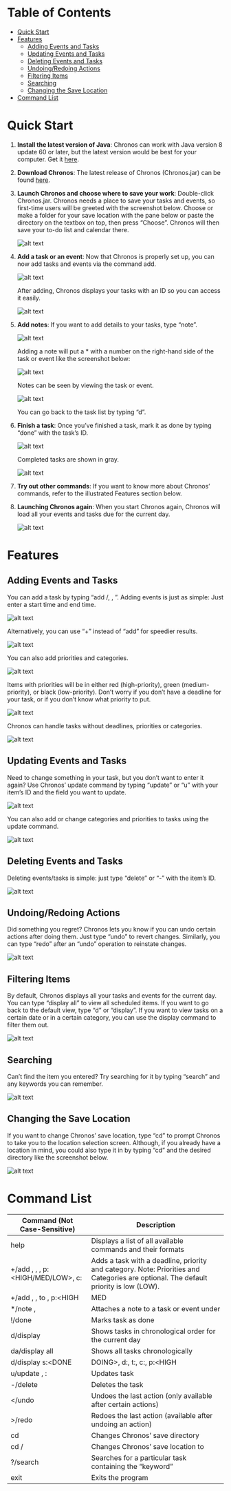Table of Contents
=================
- [Quick Start](#quick)
- [Features](#feature)
  - [Adding Events and Tasks](#add)
  - [Updating Events and Tasks](#update)
  - [Deleting Events and Tasks](#delete)
  - [Undoing/Redoing Actions](#undo)
  - [Filtering Items](#filter)
  - [Searching](#search)
  - [Changing the Save Location](#change)
- [Command List](#command)

<a name="quick"></a>Quick Start
===========
1. **Install the latest version of Java**: Chronos can work with Java version 8 update 60 or later, but the latest version would be best for your computer. Get it [here](https://java.com/en/download/).


2. **Download Chronos**: The latest release of Chronos (Chronos.jar) can be found [here](https://github.com/cs2103aug2015-f09-2j/main/releases).


3. **Launch Chronos and choose where to save your work**: Double-click Chronos.jar. Chronos needs a place to save your tasks and events, so first-time users will be greeted with the screenshot below. Choose or make a folder for your save location with the pane below or paste the directory on the textbox on top, then press “Choose”. Chronos will then save your to-do list and calendar there.

   ![alt text](https://github.com/cs2103aug2015-f09-2j/docs/blob/master/Images/User-Guide/First%20Screenshot.png)


4. **Add a task or an event**: Now that Chronos is properly set up, you can now add tasks and events via the command add.

   ![alt text](https://github.com/cs2103aug2015-f09-2j/docs/blob/master/Images/User-Guide/Add%20Screenshot.png)

   After adding, Chronos displays your tasks with an ID so you can access it easily.

   ![alt text](https://github.com/cs2103aug2015-f09-2j/docs/blob/master/Images/User-Guide/Added%20Screenshot.png)


5. **Add notes**: If you want to add details to your tasks, type “note”. 

   ![alt text](https://github.com/cs2103aug2015-f09-2j/docs/blob/master/Images/User-Guide/Adding%20Notes.png)

   Adding a note will put a * with a number on the right-hand side of the task or event like the screenshot below:
 
   ![alt text](https://github.com/cs2103aug2015-f09-2j/docs/blob/master/Images/User-Guide/Note%20Added.png)

   Notes can be seen by viewing the task or event.

   ![alt text](https://github.com/cs2103aug2015-f09-2j/docs/blob/master/Images/User-Guide/Viewing%20Tasks.png)

   You can go back to the task list by typing “d”. 


6. **Finish a task**: Once you’ve finished a task, mark it as done by typing “done” with the task’s ID.

   ![alt text](https://github.com/cs2103aug2015-f09-2j/docs/blob/master/Images/User-Guide/Completing%20Tasks.png)

   Completed tasks are shown in gray.

   ![alt text](https://github.com/cs2103aug2015-f09-2j/docs/blob/master/Images/User-Guide/After%20Task%20Completion.png)


7. **Try out other commands**: If you want to know more about Chronos’ commands, refer to the illustrated Features section below.


8. **Launching Chronos again**: When you start Chronos again, Chronos will load all your events and tasks due for the current day.

   ![alt text](https://github.com/cs2103aug2015-f09-2j/docs/blob/master/Images/User-Guide/Sample%20Screenshot.png)

<a name="feature"></a>Features
========
<a name="add"></a>Adding Events and Tasks
-----------------------
You can add a task by typing “add /<TASK/>, <DATE DUE>, <TIME DUE>”. Adding events is just as simple: Just enter a start time and end time. 

![alt text](https://github.com/cs2103aug2015-f09-2j/docs/blob/master/Images/User-Guide/Add%20Screenshot.png)

Alternatively, you can use “+” instead of “add” for speedier results.

![alt text](https://github.com/cs2103aug2015-f09-2j/docs/blob/master/Images/User-Guide/Adding%20Events.png)

You can also add priorities and categories. 

![alt text](https://github.com/cs2103aug2015-f09-2j/docs/blob/master/Images/User-Guide/Adding%20with%20priority%20and%20category.png)

Items with priorities will be in either red (high-priority), green (medium-priority), or black (low-priority). 
Don’t worry if you don’t have a deadline for your task, or if you don’t know what priority to put. 

![alt text](https://github.com/cs2103aug2015-f09-2j/docs/blob/master/Images/User-Guide/Adding%20floating%20tasks.png)

Chronos can handle tasks without deadlines, priorities or categories.

![alt text](https://github.com/cs2103aug2015-f09-2j/docs/blob/master/Images/User-Guide/Added%20Floating.png)

<a name="update"></a>Updating Events and Tasks
-------------------------
Need to change something in your task, but you don’t want to enter it again? Use Chronos’ update command by typing “update” or “u” with your item’s ID and the field you want to update.

![alt text](https://github.com/cs2103aug2015-f09-2j/docs/blob/master/Images/User-Guide/Updating%20tasks.png)

You can also add or change categories and priorities to tasks using the update command.

![alt text](https://github.com/cs2103aug2015-f09-2j/docs/blob/master/Images/User-Guide/Updating%20tasks%2C%20adding%20cps.png)

<a name="delete"></a>Deleting Events and Tasks
-------------------------
Deleting events/tasks is simple: just type “delete” or “-” with the item’s ID.

![alt text](https://github.com/cs2103aug2015-f09-2j/docs/blob/master/Images/User-Guide/Deleting%20Tasks.png)

<a name="undo"></a>Undoing/Redoing Actions
-----------------------
Did something you regret? Chronos lets you know if you can undo certain actions after doing them. Just type “undo” to revert changes. Similarly, you can type “redo” after an “undo” operation to reinstate changes. 

![alt text](https://github.com/cs2103aug2015-f09-2j/docs/blob/master/Images/User-Guide/Undoing%20Tasks.png)

<a name="filter"></a>Filtering Items
---------------
By default, Chronos displays all your tasks and events for the current day. You can type “display all” to view all scheduled items.  If you want to go back to the default view, type “d” or “display”. If you want to view tasks on a certain date or in a certain category, you can use the display command to filter them out.

![alt text](https://github.com/cs2103aug2015-f09-2j/docs/blob/master/Images/User-Guide/Filter%20Items.png)

<a name="search"></a>Searching
---------
Can’t find the item you entered? Try searching for it by typing “search” and any keywords you can remember.

![alt text](https://github.com/cs2103aug2015-f09-2j/docs/blob/master/Images/User-Guide/Search%20Items.png)

<a name="change"></a>Changing the Save Location
--------------------------
If you want to change Chronos’ save location, type “cd” to prompt Chronos to take you to the location selection screen. Although, if you already have a location in mind, you could also type it in by typing “cd” and the desired directory like the screenshot below. 

![alt text](https://github.com/cs2103aug2015-f09-2j/docs/blob/master/Images/User-Guide/Change%20Location.png)

<a name="command"></a>Command List
============
Command (Not Case-Sensitive) | Description
------|------
help | Displays a list of all available commands and their formats 
+/add <TASK>, <DATE DUE>, <TIME DUE>, p:<HIGH/MED/LOW>, c:<CATEGORY> | Adds a task with a deadline, priority and category. Note: Priorities and Categories are optional. The default priority is low (LOW).
+/add <TASK>, <DATE>, <START TIME> to <END TIME>, p:<HIGH|MED|LOW>, c:<CATEGORY> | Adds an event (a task with a start time and end time) with a priority and category
*/note <ID>, <NOTE CONTENTS> | Attaches a note to a task or event under <ID>
!/done <ID> | Marks task <ID> as done
d/display | Shows tasks in chronological order for the current day
da/display all | Shows all tasks chronologically
d/display s:<DONE|DOING>, d:<DATE>, t:<TIME>, c:<CATEGORY>, p:<HIGH|MED|LOW> | Shows tasks of a certain status (s), priority (p) and/or category (c) due on a certain date (d) or time (t)
u/update <ID>, <FIELD TO UPDATE>: <UPDATED INFORMATION> | Updates task <ID> 
-/delete <ID> | Deletes the task <ID>
</undo | Undoes the last action (only available after certain actions)
>/redo | Redoes the last action (available after undoing an action)
cd | Changes Chronos’ save directory
cd /<DIRECTORY/> | Changes Chronos’ save location to <DIRECTORY>
?/search <KEYWORD> | Searches for a particular task containing the “keyword”
exit | Exits the program
















